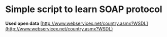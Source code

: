 # Simple script to learn SOAP protocol

**Used open data**
[http://www.webservicex.net/country.asmx?WSDL](http://www.webservicex.net/country.asmx?WSDL)
